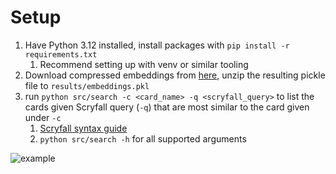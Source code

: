 # Setup

1. Have Python 3.12 installed, install packages with `pip install -r requirements.txt`
    1. Recommend setting up with venv or similar tooling
1. Download compressed embeddings from [here](https://drive.google.com/file/d/18MytGt1olSOHPB4d6s7psue6qT6ymgW2/view?usp=sharing), unzip the resulting pickle file to `results/embeddings.pkl`
1. run `python src/search -c <card_name> -q <scryfall_query>` to list the cards given Scryfall query (`-q`) that are most similar to the card given under `-c`
    1. [Scryfall syntax guide](https://scryfall.com/docs/syntax)
    1. `python src/search -h` for all supported arguments


![example](https://i.imgur.com/YqjS7xD.gif)